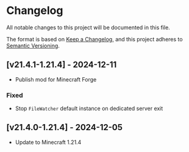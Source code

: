 # Changelog
All notable changes to this project will be documented in this file.

The format is based on [Keep a Changelog](https://keepachangelog.com/en/1.0.0/),
and this project adheres to [Semantic Versioning](https://semver.org/spec/v2.0.0.html).

## [v21.4.1-1.21.4] - 2024-12-11
- Publish mod for Minecraft Forge
### Fixed
- Stop `FileWatcher` default instance on dedicated server exit

## [v21.4.0-1.21.4] - 2024-12-05
- Update to Minecraft 1.21.4

[Keep a Changelog]: https://keepachangelog.com/en/1.0.0/
